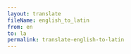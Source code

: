 ```yaml
--- 
layout: translate 
fileName: english_to_latin 
from: en
to: la 
permalink: translate-english-to-latin
---
```

